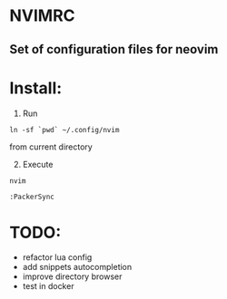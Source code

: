 # NVIMRC

## Set of configuration files for neovim

# Install:

1. Run
```
ln -sf `pwd` ~/.config/nvim
```

from current directory

2. Execute

```
nvim

:PackerSync
```

# TODO:
- refactor lua config
- add snippets autocompletion
- improve directory browser
- test in docker
